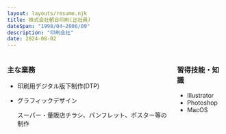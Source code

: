 ```yaml
---
layout: layouts/resume.njk
title: 株式会社朝日印刷(正社員)
dateSpan: "1998/04~2006/09"
description: "印刷会社"
date: 2024-08-02
---
```

<div class="columns">
<div class="column">

### 主な業務
- 印刷用デジタル版下制作(DTP)
- グラフィックデザイン

  スーパー・量販店チラシ、パンフレット、ポスター等の制作

</div>
<div class="column">

### 習得技能・知識
- Illustrator
- Photoshop
- MacOS

</div>
</div>
